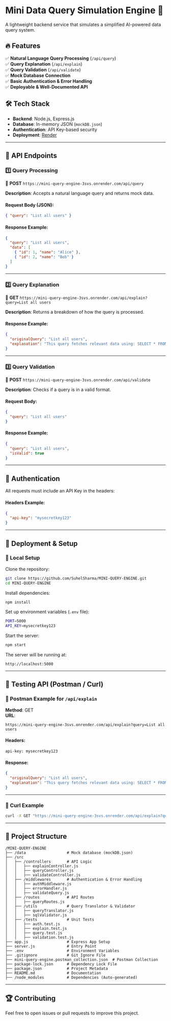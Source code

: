 # Mini Data Query Simulation Engine 🚀  
A lightweight backend service that simulates a simplified AI-powered data query system.  

## 🔥 Features  
✅ **Natural Language Query Processing** (`/api/query`)  
✅ **Query Explanation** (`/api/explain`)  
✅ **Query Validation** (`/api/validate`)  
✅ **Mock Database Connection**  
✅ **Basic Authentication & Error Handling**  
✅ **Deployable & Well-Documented API**  

## 🛠️ Tech Stack  
- **Backend**: Node.js, Express.js  
- **Database**: In-memory JSON (`mockDB.json`)  
- **Authentication**: API Key-based security  
- **Deployment**: [Render](https://mini-query-engine-3svs.onrender.com)  

---

## 📌 API Endpoints  

### **1️⃣ Query Processing**  
🔹 **POST** `https://mini-query-engine-3svs.onrender.com/api/query`  

**Description**: Accepts a natural language query and returns mock data.  

#### **Request Body** (JSON):  
```json
{ "query": "List all users" }
```

#### **Response Example**:  
```json
{
  "query": "List all users",
  "data": [
    { "id": 1, "name": "Alice" },
    { "id": 2, "name": "Bob" }
  ]
}
```

---

### **2️⃣ Query Explanation**  
🔹 **GET** `https://mini-query-engine-3svs.onrender.com/api/explain?query=List all users`  

**Description**: Returns a breakdown of how the query is processed.  

#### **Response Example**:  
```json
{
  "originalQuery": "List all users",
  "explanation": "This query fetches relevant data using: SELECT * FROM users"
}
```

---

### **3️⃣ Query Validation**  
🔹 **POST** `https://mini-query-engine-3svs.onrender.com/api/validate`  

**Description**: Checks if a query is in a valid format.  

#### **Request Body**:  
```json
{
  "query": "List all users"
}
```

#### **Response Example**:  
```json
{
  "query": "List all users",
  "isValid": true
}
```

---

## 🔑 Authentication  
All requests must include an API Key in the headers:  

#### **Headers Example**:  
```json
{
  "api-key": "mysecretkey123"
}
```

---

## 🚀 Deployment & Setup  
### 🔹 Local Setup  

Clone the repository:  
```sh
git clone https://github.com/SuhelSharma/MINI-QUERY-ENGINE.git
cd MINI-QUERY-ENGINE
```

Install dependencies:  
```sh
npm install
```

Set up environment variables (`.env` file):  
```sh
PORT=5000
API_KEY=mysecretkey123
```

Start the server:  
```sh
npm start
```

The server will be running at:  
```
http://localhost:5000
```

---

## 🤞 Testing API (Postman / Curl)  

### 📌 Postman Example for `/api/explain`  
**Method**: GET  
**URL**:  
```
https://mini-query-engine-3svs.onrender.com/api/explain?query=List all users
```

#### **Headers**:  
```
api-key: mysecretkey123
```

#### **Response**:  
```json
{
  "originalQuery": "List all users",
  "explanation": "This query fetches relevant data using: SELECT * FROM users"
}
```

---

### 📌 Curl Example  
```sh
curl -X GET "https://mini-query-engine-3svs.onrender.com/api/explain?query=List all users" -H "api-key: mysecretkey123"
```

---

## 📝 Project Structure  
```
/MINI-QUERY-ENGINE
├── /data                  # Mock database (mockDB.json)
├── /src
│   ├── /controllers       # API Logic
│   │   ├── explainController.js
│   │   ├── queryController.js
│   │   ├── validateController.js
│   ├── /middlewares       # Authentication & Error Handling
│   │   ├── authMiddleware.js
│   │   ├── errorHandler.js
│   │   ├── validateQuery.js
│   ├── /routes            # API Routes
│   │   ├── queryRoutes.js
│   ├── /utils             # Query Translator & Validator
│   │   ├── queryTranslator.js
│   │   ├── sqlValidator.js
│   ├── /tests             # Unit Tests
│   │   ├── auth.test.js
│   │   ├── explain.test.js
│   │   ├── query.test.js
│   │   ├── validation.test.js
├── app.js                 # Express App Setup
├── server.js              # Entry Point
├── .env                   # Environment Variables
├── .gitignore             # Git Ignore File
├── mini-query-engine.postman_collection.json  # Postman Collection
├── package-lock.json      # Dependency Lock File
├── package.json           # Project Metadata
├── README.md              # Documentation
├── /node_modules          # Dependencies (Auto-generated)
```

---

## 🏆 Contributing  
Feel free to open issues or pull requests to improve this project.

